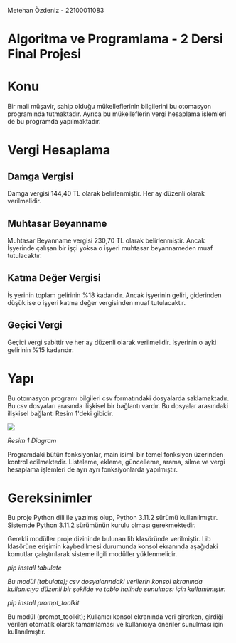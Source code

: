 Metehan Özdeniz - 22100011083

#
# Algoritma ve Programlama - 2 Dersi Final Projesi

# Konu

Bir mali müşavir, sahip olduğu mükelleflerinin bilgilerini bu otomasyon programında tutmaktadır. Ayrıca bu mükelleflerin vergi hesaplama işlemleri de bu programda yapılmaktadır.

# Vergi Hesaplama

## Damga Vergisi

Damga vergisi 144,40 TL olarak belirlenmiştir. Her ay düzenli olarak verilmelidir.

## Muhtasar Beyanname

Muhtasar Beyanname vergisi 230,70 TL olarak belirlenmiştir. Ancak İşyerinde çalışan bir işçi yoksa o işyeri muhtasar beyannameden muaf tutulacaktır.

## Katma Değer Vergisi

İş yerinin toplam gelirinin %18 kadarıdır. Ancak işyerinin geliri, giderinden düşük ise o işyeri katma değer vergisinden muaf tutulacaktır.

## Geçici Vergi

Geçici vergi sabittir ve her ay düzenli olarak verilmelidir. İşyerinin o ayki gelirinin %15 kadarıdır.

# Yapı

Bu otomasyon programı bilgileri csv formatındaki dosyalarda saklamaktadır. Bu csv dosyaları arasında ilişkisel bir bağlantı vardır. Bu dosyalar arasındaki ilişkisel bağlantı Resim 1'deki gibidir.

![](RackMultipart20230524-1-a1cg25_html_f038195229558dc9.png)

_Resim 1 Diagram_

Programdaki bütün fonksiyonlar, main isimli bir temel fonksiyon üzerinden kontrol edilmektedir. Listeleme, ekleme, güncelleme, arama, silme ve vergi hesaplama işlemleri de ayrı ayrı fonksiyonlarda yapılmıştır.

# Gereksinimler

Bu proje Python dili ile yazılmış olup, Python 3.11.2 sürümü kullanılmıştır. Sistemde Python 3.11.2 sürümünün kurulu olması gerekmektedir.

Gerekli modüller proje dizininde bulunan lib klasöründe verilmiştir. Lib klasörüne erişimin kaybedilmesi durumunda konsol ekranında aşağıdaki komutlar çalıştırılarak sisteme ilgili modüller yüklenmelidir.

_pip install tabulate_

_Bu modül (tabulate); csv dosyalarındaki verilerin konsol ekranında kullanıcıya düzenli bir şekilde ve tablo halinde sunulması için kullanılmıştır._

_pip install prompt\_toolkit_

Bu modül (prompt\_toolkit); Kullanıcı konsol ekranında veri girerken, girdiği verileri otomatik olarak tamamlaması ve kullanıcıya öneriler sunulması için kullanılmıştır.
